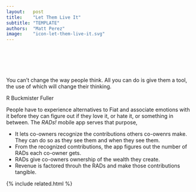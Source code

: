 ```yaml
---
layout:   post
title:    "Let Them Live It"
subtitle: "TEMPLATE"
authors:  "Matt Perez"
image:    "icon-let-them-live-it.svg"
---
```


<div style="display:none;">
 <p>People have to experience non-<span class="_paradigm">Fiat</spam> and associate emotions with it before they can figure out if they love it, or hate it, or something in between.</p>
</div>

<h1>&nbsp;</h1>
  <div class="_center">
   <div class="_citation">
    <p>You can&rsquo;t change the way people think. All you can do is give them a tool, the use of which will change their thinking.</p>
    <p id="_signature">R Buckmister Fuller</p>
   </div>
  </div>
 <p>People have to experience alternatives to <span class="_paradigm">Fiat</spam> and associate emotions with it before they can figure out if they love it, or hate it, or something in between. The <em><span class='_paradigm'>RAD</span>s!</em> mobile app serves that purpose,
  <ul>
   <li>It lets co-owners recognize the contributions others co-owenrs make. They can do so as they see them and when they see them.</li>
   <li>From the recognized comtributions, the app figures out the number of <span class='_paradigm'>RAD</span>s each co-owner gets.</li>
   <li><span class='_paradigm'>RAD</span>s give co-owners ownership of the wealth they create.</li>
   <li>Revenue is factored throuh the <span class='_paradigm'>RAD</span>s and make those contributions tangible.</li>
  </ul>

{% include related.html %}